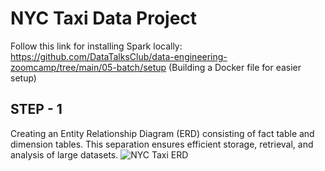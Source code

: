 # NYC Taxi Data Project

Follow this link for installing Spark locally: https://github.com/DataTalksClub/data-engineering-zoomcamp/tree/main/05-batch/setup 
(Building a Docker file for easier setup)

## STEP - 1
Creating an Entity Relationship Diagram (ERD) consisting of fact table and dimension tables. This separation ensures efficient storage, retrieval, and analysis of large datasets.
![NYC Taxi ERD](https://github.com/Armaan1Gohil/nyc_taxi_data_project/assets/46198340/24ae08b0-b5c6-4e59-b92d-9c25be2cebaa)
